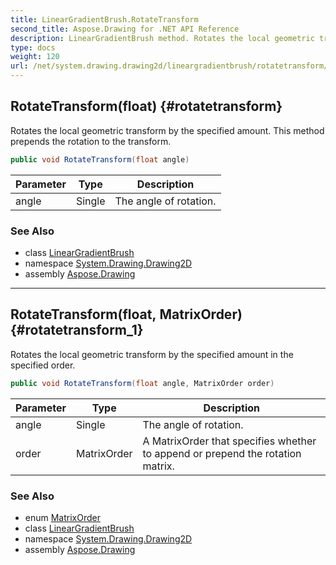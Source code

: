 ```yaml
---
title: LinearGradientBrush.RotateTransform
second_title: Aspose.Drawing for .NET API Reference
description: LinearGradientBrush method. Rotates the local geometric transform by the specified amount. This method prepends the rotation to the transform
type: docs
weight: 120
url: /net/system.drawing.drawing2d/lineargradientbrush/rotatetransform/
---
```

## RotateTransform(float) {#rotatetransform}

Rotates the local geometric transform by the specified amount. This method prepends the rotation to the transform.

```csharp
public void RotateTransform(float angle)
```

| Parameter | Type | Description |
| --- | --- | --- |
| angle | Single | The angle of rotation. |

### See Also

* class [LinearGradientBrush](../)
* namespace [System.Drawing.Drawing2D](../../lineargradientbrush/)
* assembly [Aspose.Drawing](../../../)

---

## RotateTransform(float, MatrixOrder) {#rotatetransform_1}

Rotates the local geometric transform by the specified amount in the specified order.

```csharp
public void RotateTransform(float angle, MatrixOrder order)
```

| Parameter | Type | Description |
| --- | --- | --- |
| angle | Single | The angle of rotation. |
| order | MatrixOrder | A MatrixOrder that specifies whether to append or prepend the rotation matrix. |

### See Also

* enum [MatrixOrder](../../matrixorder/)
* class [LinearGradientBrush](../)
* namespace [System.Drawing.Drawing2D](../../lineargradientbrush/)
* assembly [Aspose.Drawing](../../../)


